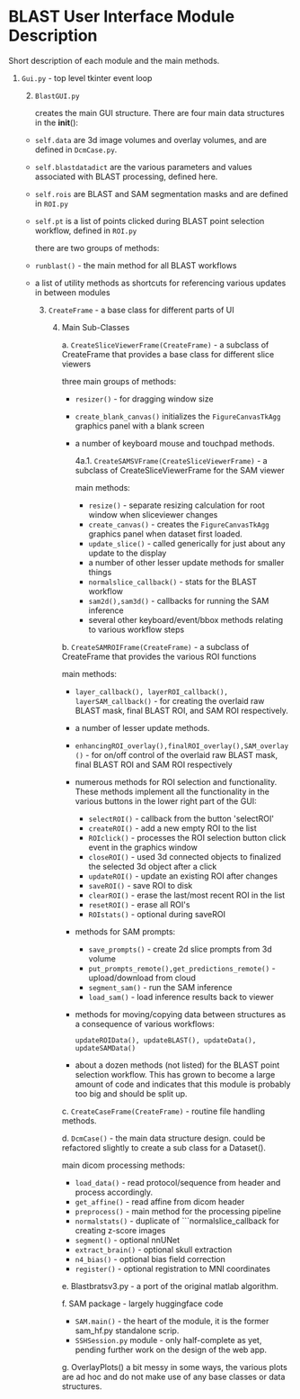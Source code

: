 # BLAST User Interface Module Description

Short description of each module and the main methods.


1. ```Gui.py``` - top level tkinter event loop

	2. ```BlastGUI.py```

        creates the main GUI structure. There are four main data structures in the __init__():

    * ```self.data``` are 3d image volumes and overlay volumes, and are defined in ```DcmCase.py```.  
    * ```self.blastdatadict``` are the various parameters and values associated with BLAST processing, defined here.
    * ```self.rois``` are BLAST and SAM segmentation masks and are defined in ```ROI.py```
    * ```self.pt``` is a list of points clicked during BLAST point selection workflow, defined in ```ROI.py```  

        there are two groups of methods:

    * ```runblast()``` - the main method for all BLAST workflows
    * a list of utility methods as shortcuts for referencing various updates in between modules

		3. ```CreateFrame``` - a base class for different parts of UI
	
			4. Main Sub-Classes
            
                a. ```CreateSliceViewerFrame(CreateFrame)``` - a subclass of CreateFrame that provides a base class for different slice viewers
            
                three main groups of methods:
            
                * ```resizer()``` - for dragging window size
                * ```create_blank_canvas()``` initializes the ```FigureCanvasTkAgg``` graphics panel with a blank screen
                * a number of keyboard mouse and touchpad methods. 
            
                    4a.1. ```CreateSAMSVFrame(CreateSliceViewerFrame)``` - a subclass of CreateSliceViewerFrame for the SAM viewer

                    main methods:
            
                    * ```resize()``` - separate resizing calculation for root window when sliceviewer changes
                    * ```create_canvas()``` - creates the ```FigureCanvasTkAgg``` graphics panel when dataset first loaded. 
                    * ```update_slice()``` - called generically for just about any update to the display
                    * a number of other lesser update methods for smaller things
                    * ```normalslice_callback()``` - stats for the BLAST workflow
                    * ```sam2d(),sam3d()``` - callbacks for running the SAM inference
                    * several other keyboard/event/bbox methods relating to various workflow steps
							
			    b. ```CreateSAMROIFrame(CreateFrame)``` - a subclass of CreateFrame that provides the various ROI functions
			
                main methods:
                * ```layer_callback(), layerROI_callback(), layerSAM_callback()``` - for creating the overlaid raw BLAST mask, final BLAST ROI, and SAM ROI respectively.
			    * a number of lesser update methods. 
                * ```enhancingROI_overlay(),finalROI_overlay(),SAM_overlay()``` - for on/off control of the overlaid raw BLAST mask, final BLAST ROI and SAM ROI respectively
                * numerous methods for ROI selection and functionality. These methods implement all the functionality in the various buttons in the lower right part of the GUI: 

                    * ```selectROI()``` - callback from the button 'selectROI'
                    * ```createROI()``` - add a new empty ROI to the list
                    * ```ROIclick()``` - processes the ROI selection button click event in the graphics window
                    * ```closeROI()``` - used 3d connected objects to finalized the selected 3d object after a click
                    * ```updateROI()``` - update an existing ROI after changes
                    * ```saveROI()``` - save ROI to disk
                    * ```clearROI()``` - erase the last/most recent ROI in the list
                    * ```resetROI()``` - erase all ROI's
                    * ```ROIstats()``` - optional during saveROI

                * methods for SAM prompts:

                    * ```save_prompts()``` - create 2d slice prompts from 3d volume
                    * ```put_prompts_remote(),get_predictions_remote()``` - upload/download from cloud
                    * ```segment_sam()``` - run the SAM inference
                    * ```load_sam()``` - load inference results back to viewer
                
                * methods for moving/copying data between structures as a consequence of various workflows:

			        ```updateROIData(), updateBLAST(), updateData(), updateSAMData()``` 

			    * about a dozen methods (not listed) for the BLAST point selection workflow. This has grown to become a large amount of code and indicates that this module is probably too big and should be split up. 
			
                c. ```CreateCaseFrame(CreateFrame)``` - routine file handling methods. 
                
                d. ```DcmCase()``` - the main data structure design. could be refactored slightly to create a sub class for a Dataset(). 
                
                main dicom processing methods:
                
                * ```load_data()``` - read protocol/sequence from header and process accordingly. 
                * ```get_affine()``` - read affine from dicom header
                * ```preprocess()``` - main method for the processing pipeline
                * ```normalstats()``` - duplicate of ```normalslice_callback for creating z-score images
                * ```segment()``` - optional nnUNet
                * ```extract_brain()``` - optional skull extraction 
                * ```n4_bias()``` - optional bias field correction
                * ```register()``` - optional registration to MNI coordinates
                
                e. Blastbratsv3.py - a port of the original matlab algorithm. 
                
                f. SAM package - largely huggingface code
                * ```SAM.main()``` - the heart of the module, it is the former sam_hf.py standalone scrip.
                * ```SSHSession.py``` module - only half-complete as yet, pending further work on the design of the web app. 
                
                g. OverlayPlots()
                a bit messy in some ways, the various plots are ad hoc and do not make use of any base classes or data structures. 

